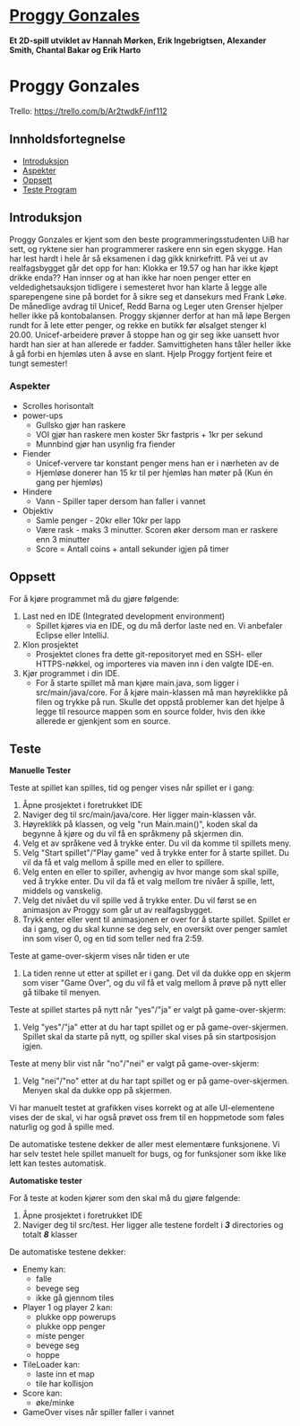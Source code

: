 <h1>
  <a href="https://git.app.uib.no/Erik.Ingebrigtsen/inf112.proggy-gonzales">
    Proggy Gonzales
  </a>
</h1>

<p>
  <strong>Et 2D-spill utviklet av Hannah Mørken, Erik Ingebrigtsen, Alexander Smith, Chantal Bakar og Erik Harto</strong><br>
</p>

# Proggy Gonzales
Trello: https://trello.com/b/Ar2twdkF/inf112

## Innholdsfortegnelse
-   [Introduksjon](#introduksjon)
-   [Aspekter](#aspekter)
-   [Oppsett](#oppsett)
-   [Teste Program](#teste)


## Introduksjon
Proggy Gonzales er kjent som den beste programmeringsstudenten UiB har sett, og ryktene sier han programmerer raskere enn sin egen skygge. Han har lest hardt i hele år så eksamenen i dag gikk knirkefritt. På vei ut av realfagsbygget går det opp for han: Klokka er 19.57 og han har ikke kjøpt drikke enda?? Han innser og at han ikke har noen penger etter en veldedighetsauksjon tidligere i semesteret hvor han klarte å legge alle sparepengene sine på bordet for å sikre seg et dansekurs med Frank Løke. De månedlige avdrag til Unicef, Redd Barna og Leger uten Grenser hjelper heller ikke på kontobalansen. Proggy skjønner derfor at han må løpe Bergen rundt for å lete etter penger, og rekke en butikk før ølsalget stenger kl 20.00. Unicef-arbeidere prøver å stoppe han og gir seg ikke uansett hvor hardt han sier at han allerede er fadder. Samvittigheten hans tåler heller ikke å gå forbi en hjemløs uten å avse en slant. Hjelp Proggy fortjent feire et tungt semester!

### Aspekter
- Scrolles horisontalt 
- power-ups 
    * Gullsko gjør han raskere
    * VOI gjør han raskere men koster 5kr fastpris + 1kr per sekund
    * Munnbind gjør han usynlig fra fiender
- Fiender
    * Unicef-ververe tar konstant penger mens han er i nærheten av de
    * Hjemløse donerer han 15 kr til per hjemløs han møter på (Kun én gang per hjemløs)
- Hindere
    * Vann - Spiller taper dersom han faller i vannet
- Objektiv
    * Samle penger - 20kr eller 10kr per lapp
    * Være rask - maks 3 minutter. Scoren øker dersom man er raskere enn 3 minutter
    * Score = Antall coins + antall sekunder igjen på timer


## Oppsett
For å kjøre programmet må du gjøre følgende: 

1. Last ned en IDE (Integrated development environment)
    * Spillet kjøres via en IDE, og du må derfor laste ned en. Vi anbefaler Eclipse eller IntelliJ. 
2. Klon prosjektet 
    * Prosjektet clones fra dette git-repositoryet med en SSH- eller HTTPS-nøkkel, og importeres via maven inn i den valgte IDE-en. 
3. Kjør programmet i din IDE. 
    * For å starte spillet må man kjøre main.java, som ligger i src/main/java/core. For å kjøre main-klassen må man høyreklikke på filen og trykke på run.
Skulle det oppstå problemer kan det hjelpe å legge til resource mappen som en source folder, hvis den ikke allerede er gjenkjent som en source.

## Teste
**Manuelle Tester**

Teste at spillet kan spilles, tid og penger vises når spillet er i gang:
1. Åpne prosjektet i foretrukket IDE
2. Naviger deg til src/main/java/core. Her ligger main-klassen vår.
3. Høyreklikk på klassen, og velg "run Main.main()", koden skal da begynne å kjøre og du vil få en språkmeny på skjermen din.
4. Velg et av språkene ved å trykke enter. Du vil da komme til spillets meny.
5. Velg "Start spillet"/"Play game" ved å trykke enter for å starte spillet. Du vil da få et valg mellom å spille med en eller to spillere.
6. Velg enten en eller to spiller, avhengig av hvor mange som skal spille, ved å trykke enter. Du vil da få et valg mellom tre nivåer å spille, lett, middels og vanskelig. 
7. Velg det nivået du vil spille ved å trykke enter. Du vil først se en animasjon av Proggy som går ut av realfagsbygget.
8. Trykk enter eller vent til animasjonen er over for å starte spillet. Spillet er da i gang, og du skal kunne se deg selv, en oversikt over penger samlet inn som viser 0, og en tid som teller ned fra 2:59. 

Teste at game-over-skjerm vises når tiden er ute
1. La tiden renne ut etter at spillet er i gang. Det vil da dukke opp en skjerm som viser "Game Over", og du vil få et valg mellom å prøve på nytt eller gå tilbake til menyen.

Teste at spillet startes på nytt når "yes"/"ja" er valgt på game-over-skjerm:
1. Velg "yes"/"ja" etter at du har tapt spillet og er på game-over-skjermen. Spillet skal da starte på nytt, og spiller skal vises på sin startposisjon igjen.

Teste at meny blir vist når "no"/"nei" er valgt på game-over-skjerm:
1. Velg "nei"/"no" etter at du har tapt spillet og er på game-over-skjermen. Menyen skal da dukke opp på skjermen.

Vi har manuelt testet at grafikken vises korrekt og at alle UI-elementene vises der de skal, vi har også prøvet oss frem til en hoppmetode som føles naturlig og god å spille med.

De automatiske testene dekker de aller mest elementære funksjonene.
Vi har selv testet hele spillet manuelt for bugs, og for funksjoner som ikke like lett kan testes automatisk.

**Automatiske tester**

For å teste at koden kjører som den skal må du gjøre følgende:

1. Åpne prosjektet i foretrukket IDE
2. Naviger deg til src/test. Her ligger alle testene fordelt i **_3_** directories og totalt **_8_** klasser

De automatiske testene dekker:
- Enemy kan:
	* falle
	* bevege seg
	* ikke gå gjennom tiles
- Player 1 og player 2 kan:
	* plukke opp powerups
	* plukke opp penger
	* miste penger
	* bevege seg
	* hoppe
- TileLoader kan:
	* laste inn et map
	* tile har kollisjon
- Score kan:
	* øke/minke	
- GameOver vises når spiller faller i vannet



